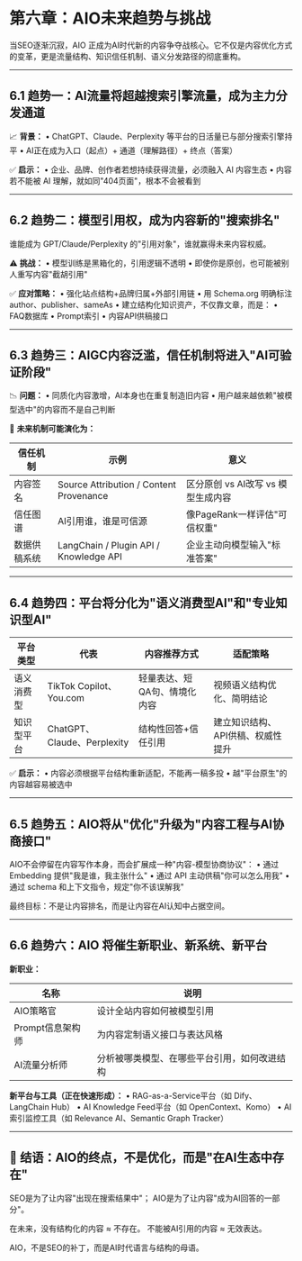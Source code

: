 # 第六章：AIO未来趋势与挑战

当SEO逐渐沉寂，AIO 正成为AI时代新的内容争夺战核心。它不仅是内容优化方式的变革，更是流量结构、知识信任机制、语义分发路径的彻底重构。

---

## 6.1 趋势一：AI流量将超越搜索引擎流量，成为主力分发通道

📈 **背景：**
• ChatGPT、Claude、Perplexity 等平台的日活量已与部分搜索引擎持平
• AI正在成为入口（起点）+ 通道（理解路径）+ 终点（答案）

✅ **启示：**
• 企业、品牌、创作者若想持续获得流量，必须融入 AI 内容生态
• 内容若不能被 AI 理解，就如同"404页面"，根本不会被看到

---

## 6.2 趋势二：模型引用权，成为内容新的"搜索排名"

谁能成为 GPT/Claude/Perplexity 的"引用对象"，谁就赢得未来内容权威。

⚠️ **挑战：**
• 模型训练是黑箱化的，引用逻辑不透明
• 即使你是原创，也可能被别人重写内容"截胡引用"

✅ **应对策略：**
• 强化站点结构+品牌归属+外部引用链
• 用 Schema.org 明确标注 author、publisher、sameAs
• 建立结构化知识资产，不仅靠文章，而是：
    • FAQ数据库
    • Prompt索引
    • 内容API供稿接口

---

## 6.3 趋势三：AIGC内容泛滥，信任机制将进入"AI可验证阶段"

📉 **问题：**
• 同质化内容激增，AI本身也在重复制造旧内容
• 用户越来越依赖"被模型选中"的内容而不是自己判断

🧠 **未来机制可能演化为：**

| 信任机制 | 示例 | 意义 |
|----------|------|------|
| 内容签名 | Source Attribution / Content Provenance | 区分原创 vs AI改写 vs 模型生成内容 |
| 信任图谱 | AI引用谁，谁是可信源 | 像PageRank一样评估"可信权重" |
| 数据供稿系统 | LangChain / Plugin API / Knowledge API | 企业主动向模型输入"标准答案" |

---

## 6.4 趋势四：平台将分化为"语义消费型AI"和"专业知识型AI"

| 平台类型 | 代表 | 内容推荐方式 | 适配策略 |
|----------|------|--------------|----------|
| 语义消费型 | TikTok Copilot、You.com | 轻量表达、短QA句、情境化内容 | 视频语义结构优化、简明结论 |
| 知识型平台 | ChatGPT、Claude、Perplexity | 结构性回答+信任引用 | 建立知识结构、API供稿、权威性提升 |

✅ **启示：**
• 内容必须根据平台结构重新适配，不能再一稿多投
• 越"平台原生"的内容越容易被选中

---

## 6.5 趋势五：AIO将从"优化"升级为"内容工程与AI协商接口"

AIO不会停留在内容写作本身，而会扩展成一种"内容-模型协商协议"：
• 通过 Embedding 提供"我是谁，我主张什么"
• 通过 API 主动供稿"你可以怎么用我"
• 通过 schema 和上下文指令，规定"你不该误解我"

最终目标：不是让内容排名，而是让内容在AI认知中占据空间。

---

## 6.6 趋势六：AIO 将催生新职业、新系统、新平台

**新职业：**

| 名称 | 说明 |
|------|------|
| AIO策略官 | 设计全站内容如何被模型引用 |
| Prompt信息架构师 | 为内容定制语义接口与表达风格 |
| AI流量分析师 | 分析被哪类模型、在哪些平台引用，如何改进结构 |

**新平台与工具（正在快速形成）：**
• RAG-as-a-Service平台（如 Dify、LangChain Hub）
• AI Knowledge Feed平台（如 OpenContext、Komo）
• AI索引监控工具（如 Relevance AI、Semantic Graph Tracker）

---

## 🎯 结语：AIO的终点，不是优化，而是"在AI生态中存在"

SEO是为了让内容"出现在搜索结果中"；
AIO是为了让内容"成为AI回答的一部分"。

在未来，没有结构化的内容 ≈ 不存在。
不能被AI引用的内容 ≈ 无效表达。

AIO，不是SEO的补丁，而是AI时代语言与结构的母语。